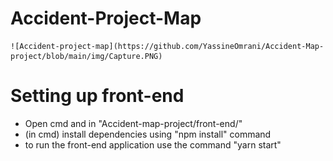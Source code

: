 # Accident-Project-Map
    ![Accident-project-map](https://github.com/YassineOmrani/Accident-Map-project/blob/main/img/Capture.PNG)

# Setting up front-end 
* Open cmd and in "Accident-map-project/front-end/" 
* (in cmd) install dependencies using "npm install" command
* to run the front-end application use the command "yarn start"
